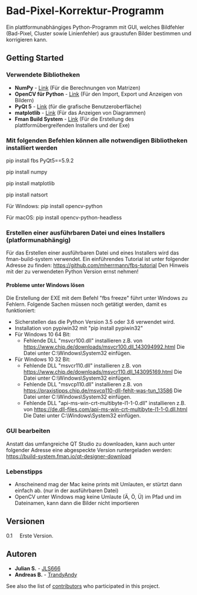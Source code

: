 # Bad-Pixel-Korrektur-Programm

Ein plattformunabhängiges Python-Programm mit GUI, welches Bildfehler (Bad-Pixel, Cluster sowie Linienfehler) aus graustufen Bilder bestimmen und korrigieren kann. 

## Getting Started

### Verwendete Bibliotheken
* **NumPy** - [Link](https://github.com/numpy/numpy) (Für die Berechnungen von Matrizen)
* **OpenCV für Python** - [Link](https://pypi.org/project/opencv-python-headless/) (Für den Import, Export und Anzeigen von Bildern)
* **PyQt 5** - [Link](https://pypi.org/project/PyQt5/) (für die grafische Benutzeroberfläche)
* **matplotlib** - [Link](https://matplotlib.org) (Für das Anzeigen von Diagrammen)
* **Fman Build System** - [Link](https://build-system.fman.io) (Für die Erstellung des plattformübergreifenden Installers und der Exe)

### Mit folgenden Befehlen können alle notwendigen Bibliotheken installiert werden
pip install fbs PyQt5==5.9.2

pip install numpy

pip install matplotlib

pip install natsort

Für Windows:
pip install opencv-python 

Für macOS:
pip install opencv-python-headless


### Erstellen einer ausführbaren Datei und eines Installers (platformunabhängig)
Für das Erstellen einer ausführbaren Datei und eines Installers wird das fman-build-system verwendet. Ein einführendes Tutorial ist unter folgender Adresse zu finden: https://github.com/mherrmann/fbs-tutorial
Den Hinweis mit der zu verwendeten Python Version ernst nehmen! 

#### Probleme unter Windows lösen
Die Erstellung der EXE mit dem Befehl "fbs freeze" führt unter Windows zu Fehlern. Folgende Sachen müssen noch getätigt werden, damit es funktioniert:
* Sicherstellen das die Python Version 3.5 oder 3.6 verwendet wird.
* Installation von pypiwin32 mit "pip install pypiwin32"
* Für Windows 10 64 Bit: 
    * Fehlende DLL "msvcr100.dll" installieren z.B. von https://www.chip.de/downloads/msvcr100.dll_143094992.html Die Datei unter C:\Windows\System32 einfügen.
* Für Windows 10 32 Bit: 
    * Fehlende DLL "msvcr110.dll" installieren z.B. von https://www.chip.de/downloads/msvcr110.dll_143095169.html Die Datei unter C:\Windows\System32 einfügen.
    * Fehlende DLL "msvcp110.dll" installieren z.B. von https://praxistipps.chip.de/msvcp110-dll-fehlt-was-tun_13586 Die Datei unter C:\Windows\System32 einfügen.
    * Fehlende DLL "api-ms-win-crt-multibyte-l1-1-0.dll" installieren z.B. von https://de.dll-files.com/api-ms-win-crt-multibyte-l1-1-0.dll.html Die Datei unter C:\Windows\System32 einfügen.


### GUI bearbeiten
Anstatt das umfangreiche QT Studio zu downloaden, kann auch unter folgender Adresse eine abgespeckte Version runtergeladen werden: https://build-system.fman.io/qt-designer-download

### Lebenstipps
* Anscheinend mag der Mac keine prints mit Umlauten, er stürtzt dann einfach ab. (nur in der ausführbaren Datei)
* OpenCV unter Windows mag keine Umlaute (Ä, Ö, Ü) im Pfad und im Dateinamen, kann dann die Bilder nicht importieren

## Versionen

0.1 &nbsp;&nbsp;&nbsp;&nbsp;Erste Version.

## Autoren

* **Julian S.** - [JLS666](https://github.com/JLS666)
* **Andreas B.** - [TrandyAndy](https://github.com/TrandyAndy)

See also the list of [contributors](https://github.com/TrandyAndy/Cor-Count/graphs/contributors) who participated in this project.

